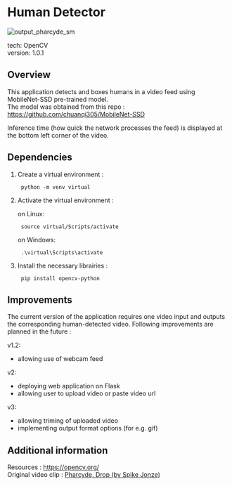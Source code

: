 # Human Detector

![output_pharcyde_sm](https://user-images.githubusercontent.com/84317349/140078298-80a49eac-d547-4e7c-9b0e-174d8d0bc9d8.gif)

tech: OpenCV<br>
version: 1.0.1

## Overview
This application detects and boxes humans in a video feed using MobileNet-SSD pre-trained model.<br>
The model was obtained from this repo : https://github.com/chuanqi305/MobileNet-SSD

Inference time (how quick the network processes the feed) is displayed at the bottom left corner of the video.

## Dependencies

1. Create a virtual environment :

        python -m venv virtual
        
2. Activate the virtual environment :

    on Linux:

        source virtual/Scripts/activate
        
    on Windows:
        
        .\virtual\Scripts\activate
        
3. Install the necessary librairies :

        pip install opencv-python

## Improvements

The current version of the application requires one video input and outputs the corresponding human-detected video. Following improvements are planned in the future :

v1.2:
+ allowing use of webcam feed

v2: 
+ deploying web application on Flask
+ allowing user to upload video or paste video url

v3: 
+ allowing triming of uploaded video
+ implementing output format options (for e.g. gif)

## Additional information

Resources : https://opencv.org/ <br>
Original video clip : [Pharcyde, Drop (by Spike Jonze)](https://www.youtube.com/watch?v=8Qii-8nA5xM)
